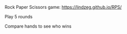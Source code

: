 Rock Paper Scissors game: https://lindzeg.github.io/RPS/ 

Play 5 rounds

Compare hands to see who wins


